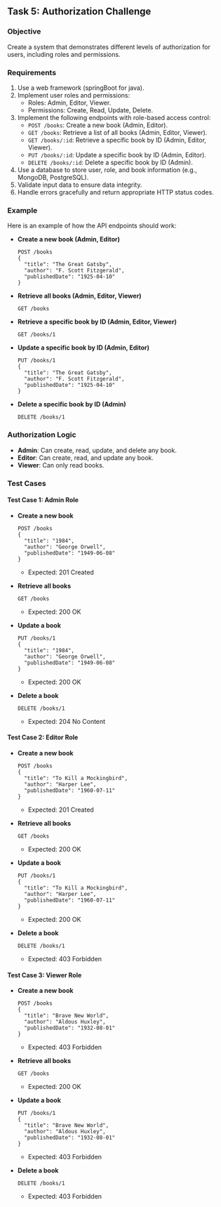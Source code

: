 ## Task 5: Authorization Challenge

### Objective
Create a system that demonstrates different levels of authorization for users, including roles and permissions.

### Requirements
1. Use a web framework (springBoot for java).
2. Implement user roles and permissions:
   - Roles: Admin, Editor, Viewer.
   - Permissions: Create, Read, Update, Delete.
3. Implement the following endpoints with role-based access control:
   - `POST /books`: Create a new book (Admin, Editor).
   - `GET /books`: Retrieve a list of all books (Admin, Editor, Viewer).
   - `GET /books/:id`: Retrieve a specific book by ID (Admin, Editor, Viewer).
   - `PUT /books/:id`: Update a specific book by ID (Admin, Editor).
   - `DELETE /books/:id`: Delete a specific book by ID (Admin).
4. Use a database to store user, role, and book information (e.g., MongoDB, PostgreSQL).
5. Validate input data to ensure data integrity.
6. Handle errors gracefully and return appropriate HTTP status codes.

### Example
Here is an example of how the API endpoints should work:

- **Create a new book (Admin, Editor)**
  ```
  POST /books
  {
    "title": "The Great Gatsby",
    "author": "F. Scott Fitzgerald",
    "publishedDate": "1925-04-10"
  }
  ```

- **Retrieve all books (Admin, Editor, Viewer)**
  ```
  GET /books
  ```

- **Retrieve a specific book by ID (Admin, Editor, Viewer)**
  ```
  GET /books/1
  ```

- **Update a specific book by ID (Admin, Editor)**
  ```
  PUT /books/1
  {
    "title": "The Great Gatsby",
    "author": "F. Scott Fitzgerald",
    "publishedDate": "1925-04-10"
  }
  ```

- **Delete a specific book by ID (Admin)**
  ```
  DELETE /books/1
  ```

### Authorization Logic
- **Admin**: Can create, read, update, and delete any book.
- **Editor**: Can create, read, and update any book.
- **Viewer**: Can only read books.

### Test Cases

#### Test Case 1: Admin Role
- **Create a new book**
  ```
  POST /books
  {
    "title": "1984",
    "author": "George Orwell",
    "publishedDate": "1949-06-08"
  }
  ```
  - Expected: 201 Created

- **Retrieve all books**
  ```
  GET /books
  ```
  - Expected: 200 OK

- **Update a book**
  ```
  PUT /books/1
  {
    "title": "1984",
    "author": "George Orwell",
    "publishedDate": "1949-06-08"
  }
  ```
  - Expected: 200 OK

- **Delete a book**
  ```
  DELETE /books/1
  ```
  - Expected: 204 No Content

#### Test Case 2: Editor Role
- **Create a new book**
  ```
  POST /books
  {
    "title": "To Kill a Mockingbird",
    "author": "Harper Lee",
    "publishedDate": "1960-07-11"
  }
  ```
  - Expected: 201 Created

- **Retrieve all books**
  ```
  GET /books
  ```
  - Expected: 200 OK

- **Update a book**
  ```
  PUT /books/1
  {
    "title": "To Kill a Mockingbird",
    "author": "Harper Lee",
    "publishedDate": "1960-07-11"
  }
  ```
  - Expected: 200 OK

- **Delete a book**
  ```
  DELETE /books/1
  ```
  - Expected: 403 Forbidden

#### Test Case 3: Viewer Role
- **Create a new book**
  ```
  POST /books
  {
    "title": "Brave New World",
    "author": "Aldous Huxley",
    "publishedDate": "1932-08-01"
  }
  ```
  - Expected: 403 Forbidden

- **Retrieve all books**
  ```
  GET /books
  ```
  - Expected: 200 OK

- **Update a book**
  ```
  PUT /books/1
  {
    "title": "Brave New World",
    "author": "Aldous Huxley",
    "publishedDate": "1932-08-01"
  }
  ```
  - Expected: 403 Forbidden

- **Delete a book**
  ```
  DELETE /books/1
  ```
  - Expected: 403 Forbidden
